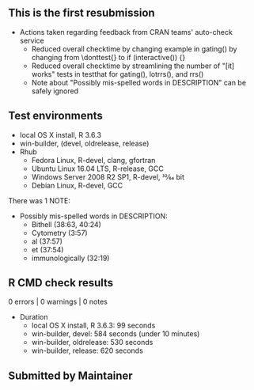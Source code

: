 ## This is the first resubmission

* Actions taken regarding feedback from CRAN teams' auto-check service
  * Reduced overall checktime by changing example in gating() by changing from \donttest{} to if (interactive()) {}
  * Reduced overall checktime by streamlining the number of "[it] works" tests in testthat for gating(), lotrrs(), and rrs()
  * Note about "Possibly mis-spelled words in DESCRIPTION" can be safely ignored

## Test environments
* local OS X install, R 3.6.3
* win-builder, (devel, oldrelease, release)
* Rhub
  * Fedora Linux, R-devel, clang, gfortran
  * Ubuntu Linux 16.04 LTS, R-release, GCC
  * Windows Server 2008 R2 SP1, R-devel, 32⁄64 bit
  * Debian Linux, R-devel, GCC
  
There was 1 NOTE:

* Possibly mis-spelled words in DESCRIPTION:
  * Bithell (38:63, 40:24)
  * Cytometry (3:57)
  * al (37:57)
  * et (37:54)
  * immunologically (32:19)

## R CMD check results
0 errors | 0 warnings | 0 notes

* Duration
  * local OS X install, R 3.6.3: 99 seconds
  * win-builder, devel: 584 seconds (under 10 minutes)
  * win-builder, oldrelease: 530 seconds
  * win-builder, release: 620 seconds

## Submitted by Maintainer
